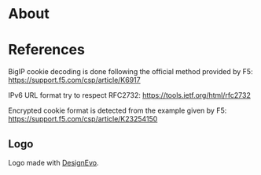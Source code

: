 # About

# References

BigIP cookie decoding is done following the official method provided by F5: https://support.f5.com/csp/article/K6917

IPv6 URL format try to respect RFC2732: https://tools.ietf.org/html/rfc2732

Encrypted cookie format is detected from the example given by F5: https://support.f5.com/csp/article/K23254150

## Logo

Logo made with [DesignEvo](https://www.designevo.com).
